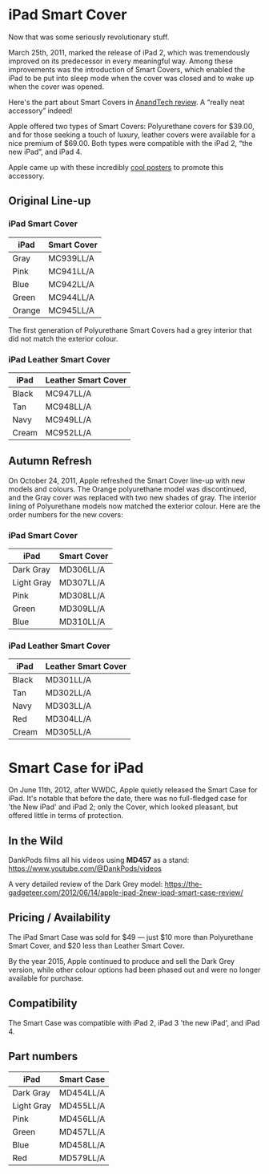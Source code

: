 # iPad Smart Cover

Now that was some seriously revolutionary stuff.

March 25th, 2011, marked the release of iPad 2, which was tremendously improved on its predecessor in every meaningful way. Among these improvements was the introduction of Smart Covers, which enabled the iPad to be put into sleep mode when the cover was closed and to wake up when the cover was opened.

Here's the part about Smart Covers in [AnandTech review](https://www.anandtech.com/show/4225/the-ipad-2-review/10). A “really neat accessory” indeed!

Apple offered two types of Smart Covers: Polyurethane covers for \$39.00, and for those seeking a touch of luxury, leather covers were available for a nice premium of \$69.00. Both types were compatible with the iPad 2, “the new iPad”, and iPad 4.

Apple came up with these incredibly [cool posters](https://www.oneclub.org/awards/theoneshow/-award/18010/ipad-smart-cover-launch-posters) to promote this accessory.

## Original Line-up

### iPad Smart Cover

| iPad   | Smart Cover |
| ------ | ----------- |
| Gray   | MC939LL/A   |
| Pink   | MC941LL/A   |
| Blue   | MC942LL/A   |
| Green  | MC944LL/A   |
| Orange | MC945LL/A   |

The first generation of Polyurethane Smart Covers had a grey interior that did not match the exterior colour.

### iPad Leather Smart Cover

| iPad  | Leather Smart Cover |
| ----- | ------------------- |
| Black | MC947LL/A           |
| Tan   | MC948LL/A           |
| Navy  | MC949LL/A           |
| Cream | MC952LL/A           |

## Autumn Refresh

On October 24, 2011, Apple refreshed the Smart Cover line-up with new models and colours. The Orange polyurethane model was discontinued, and the Gray cover was replaced with two new shades of gray. The interior lining of Polyurethane models now matched the exterior colour. Here are the order numbers for the new covers:

### iPad Smart Cover

| iPad       | Smart Cover |
| ---------- | ----------- |
| Dark Gray  | MD306LL/A   |
| Light Gray | MD307LL/A   |
| Pink       | MD308LL/A   |
| Green      | MD309LL/A   |
| Blue       | MD310LL/A   |

### iPad Leather Smart Cover

| iPad  | Leather Smart Cover |
| ----- | ------------------- |
| Black | MD301LL/A           |
| Tan   | MD302LL/A           |
| Navy  | MD303LL/A           |
| Red   | MD304LL/A           |
| Cream | MD305LL/A           |

# Smart Case for iPad

On June 11th, 2012, after WWDC, Apple quietly released the Smart Case for iPad. It's notable that before the date, there was no full-fledged case for 'the New iPad' and iPad 2; only the Cover, which looked pleasant, but offered little in terms of protection.

## In the Wild

DankPods films all his videos using **MD457** as a stand: https://www.youtube.com/@DankPods/videos

A very detailed review of the Dark Grey model: https://the-gadgeteer.com/2012/06/14/apple-ipad-2new-ipad-smart-case-review/

## Pricing / Availability

The iPad Smart Case was sold for \$49 — just \$10 more than Polyurethane Smart Cover, and \$20 less than Leather Smart Cover.

By the year 2015, Apple continued to produce and sell the Dark Grey version, while other colour options had been phased out and were no longer available for purchase.

## Compatibility

The Smart Case was compatible with iPad 2, iPad 3 'the new iPad', and iPad 4.

## Part numbers

| iPad       | Smart Case |
| ---------- | ---------- |
| Dark Gray  | MD454LL/A  |
| Light Gray | MD455LL/A  |
| Pink       | MD456LL/A  |
| Green      | MD457LL/A  |
| Blue       | MD458LL/A  |
| Red        | MD579LL/A  |
